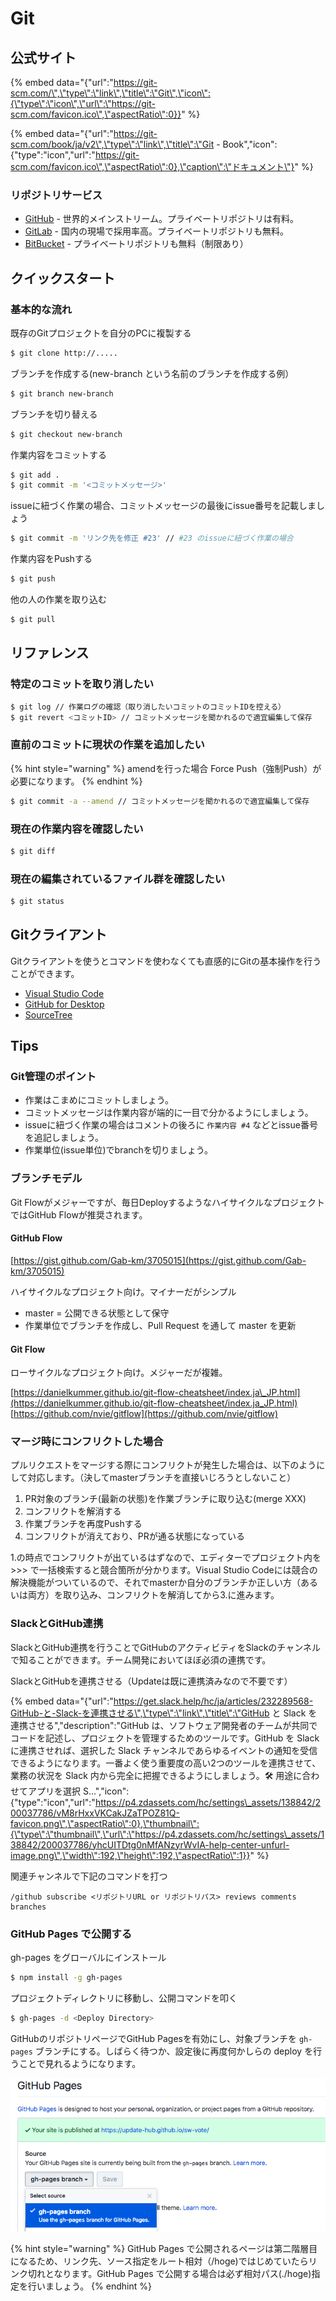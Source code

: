 # Git

## 公式サイト

{% embed data="{\"url\":\"https://git-scm.com/\",\"type\":\"link\",\"title\":\"Git\",\"icon\":{\"type\":\"icon\",\"url\":\"https://git-scm.com/favicon.ico\",\"aspectRatio\":0}}" %}

{% embed data="{\"url\":\"https://git-scm.com/book/ja/v2\",\"type\":\"link\",\"title\":\"Git - Book\",\"icon\":{\"type\":\"icon\",\"url\":\"https://git-scm.com/favicon.ico\",\"aspectRatio\":0},\"caption\":\"ドキュメント\"}" %}

### リポジトリサービス

* [GitHub](https://github.com) - 世界的メインストリーム。プライベートリポジトリは有料。
* [GitLab](https://about.gitlab.com/) - 国内の現場で採用率高。プライベートリポジトリも無料。
* [BitBucket](https://bitbucket.org/product) - プライベートリポジトリも無料（制限あり）

## クイックスタート

### 基本的な流れ

既存のGitプロジェクトを自分のPCに複製する

```bash
$ git clone http://.....
```

ブランチを作成する\(new-branch という名前のブランチを作成する例）

```bash
$ git branch new-branch
```

 ブランチを切り替える

```bash
$ git checkout new-branch
```

作業内容をコミットする

```bash
$ git add .
$ git commit -m '<コミットメッセージ>'
```

issueに紐づく作業の場合、コミットメッセージの最後にissue番号を記載しましょう

```bash
$ git commit -m 'リンク先を修正 #23' // #23 のissueに紐づく作業の場合
```

作業内容をPushする

```bash
$ git push
```

他の人の作業を取り込む

```bash
$ git pull
```

## リファレンス

### 特定のコミットを取り消したい

```bash
$ git log // 作業ログの確認（取り消したいコミットのコミットIDを控える）
$ git revert <コミットID> // コミットメッセージを聞かれるので適宜編集して保存
```

### 直前のコミットに現状の作業を追加したい

{% hint style="warning" %}
amendを行った場合 Force Push（強制Push）が必要になります。
{% endhint %}

```bash
$ git commit -a --amend // コミットメッセージを聞かれるので適宜編集して保存
```

### 現在の作業内容を確認したい

```bash
$ git diff
```

### 現在の編集されているファイル群を確認したい

```bash
$ git status
```

## Gitクライアント

Gitクライアントを使うとコマンドを使わなくても直感的にGitの基本操作を行うことができます。

* [Visual Studio Code](https://code.visualstudio.com/docs/editor/versioncontrol)
* [GitHub for Desktop](https://desktop.github.com/)
* [SourceTree](https://www.sourcetreeapp.com/)

## Tips

### Git管理のポイント

* 作業はこまめにコミットしましょう。
* コミットメッセージは作業内容が端的に一目で分かるようにしましょう。
* issueに紐づく作業の場合はコメントの後ろに `作業内容 #4` などとissue番号を追記しましょう。
* 作業単位\(issue単位\)でbranchを切りましょう。

### ブランチモデル

Git Flowがメジャーですが、毎日DeployするようなハイサイクルなプロジェクトではGitHub Flowが推奨されます。

#### GitHub Flow

[https://gist.github.com/Gab-km/3705015](https://gist.github.com/Gab-km/3705015)

ハイサイクルなプロジェクト向け。マイナーだがシンプル

* master = 公開できる状態として保守
* 作業単位でブランチを作成し、Pull Request を通して master を更新

#### Git Flow

ローサイクルなプロジェクト向け。メジャーだが複雑。

[https://danielkummer.github.io/git-flow-cheatsheet/index.ja\_JP.html](https://danielkummer.github.io/git-flow-cheatsheet/index.ja_JP.html) [https://github.com/nvie/gitflow](https://github.com/nvie/gitflow)

### マージ時にコンフリクトした場合

プルリクエストをマージする際にコンフリクトが発生した場合は、以下のようにして対応します。（決してmasterブランチを直接いじろうとしないこと）

1. PR対象のブランチ\(最新の状態\)を作業ブランチに取り込む\(merge XXX\)
2.  コンフリクトを解消する
3.  作業ブランチを再度Pushする
4.  コンフリクトが消えており、PRが通る状態になっている

1.の時点でコンフリクトが出ているはずなので、エディターでプロジェクト内を &gt;&gt;&gt; で一括検索すると競合箇所が分かります。Visual Studio Codeには競合の解決機能がついているので、それでmasterか自分のブランチか正しい方（あるいは両方）を取り込み、コンフリクトを解消してから3.に進みます。

### SlackとGitHub連携

SlackとGitHub連携を行うことでGitHubのアクティビティをSlackのチャンネルで知ることができます。チーム開発においてほぼ必須の連携です。

SlackとGitHubを連携させる（Updateは既に連携済みなので不要です）

{% embed data="{\"url\":\"https://get.slack.help/hc/ja/articles/232289568-GitHub-と-Slack-を連携させる\",\"type\":\"link\",\"title\":\"GitHub と Slack を連携させる\",\"description\":\"GitHub は、ソフトウェア開発者のチームが共同でコードを記述し、プロジェクトを管理するためのツールです。GitHub を Slack に連携させれば、選択した Slack チャンネルであらゆるイベントの通知を受信できるようになります。一番よく使う重要度の高い2つのツールを連携させて、業務の状況を Slack 内から完全に把握できるようにしましょう。🛠  用途に合わせてアプリを選択   S...\",\"icon\":{\"type\":\"icon\",\"url\":\"https://p4.zdassets.com/hc/settings\_assets/138842/200037786/vM8rHxxVKCakJZaTPOZ81Q-favicon.png\",\"aspectRatio\":0},\"thumbnail\":{\"type\":\"thumbnail\",\"url\":\"https://p4.zdassets.com/hc/settings\_assets/138842/200037786/yhcUITDtg0nMfANzyrWvIA-help-center-unfurl-image.png\",\"width\":192,\"height\":192,\"aspectRatio\":1}}" %}

関連チャンネルで下記のコマンドを打つ

```
/github subscribe <リポジトリURL or リポジトリパス> reviews comments branches
```

### GitHub Pages で公開する

gh-pages をグローバルにインストール

```bash
$ npm install -g gh-pages
```

プロジェクトディレクトリに移動し、公開コマンドを叩く

```bash
$ gh-pages -d <Deploy Directory>
```

GitHubのリポジトリページでGitHub Pagesを有効にし、対象ブランチを `gh-pages` ブランチにする。しばらく待つか、設定後に再度何かしらの deploy を行うことで見れるようになります。

![](../../.gitbook/assets/github-pages.png)

{% hint style="warning" %}
GitHub Pages で公開されるページは第二階層目になるため、リンク先、ソース指定をルート相対（/hoge\)ではじめていたらリンク切れとなります。GitHub Pages で公開する場合は必ず相対パス\(./hoge\)指定を行いましょう。
{% endhint %}

